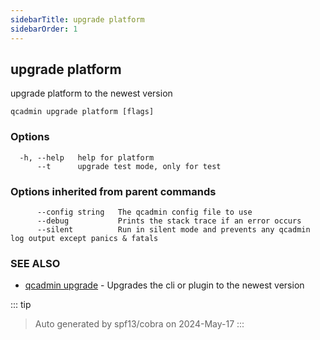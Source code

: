 ```yaml
---
sidebarTitle: upgrade platform
sidebarOrder: 1
---
```


## upgrade platform

upgrade platform to the newest version

```
qcadmin upgrade platform [flags]
```

### Options

```
  -h, --help   help for platform
      --t      upgrade test mode, only for test
```

### Options inherited from parent commands

```
      --config string   The qcadmin config file to use
      --debug           Prints the stack trace if an error occurs
      --silent          Run in silent mode and prevents any qcadmin log output except panics & fatals
```

### SEE ALSO

* [qcadmin upgrade](upgrade.md)	 - Upgrades the cli or plugin to the newest version

::: tip
>Auto generated by spf13/cobra on 2024-May-17
:::